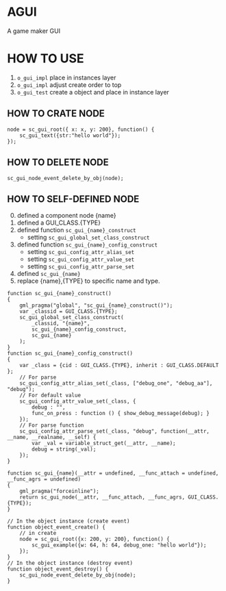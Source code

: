 # AGUI
A game maker GUI
# HOW TO USE
1. `o_gui_impl` place in instances layer
2. `o_gui_impl` adjust create order to top 
3. `o_gui_test` create a object and place in instance layer

## HOW TO CRATE NODE
```gml
node = sc_gui_root({ x: x, y: 200}, function() {
    sc_gui_text({str:"hello world"});
});
```
## HOW TO DELETE NODE
```gml
sc_gui_node_event_delete_by_obj(node);
```

## HOW TO SELF-DEFINED NODE
0. defined a component node {name}
1. defined a GUI_CLASS.{TYPE}
2. defined function `sc_gui_{name}_construct`
    * setting `sc_gui_global_set_class_construct`
3. defined function `sc_gui_{name}_config_construct`
    * setting `sc_gui_config_attr_alias_set`
    * setting `sc_gui_config_attr_value_set`
    * setting `sc_gui_config_attr_parse_set`
4. defined `sc_gui_{name}`
4. replace {name},{TYPE} to specific name and type.


```gml
function sc_gui_{name}_construct()
{
    gml_pragma("global", "sc_gui_{name}_construct()");
    var _classid = GUI_CLASS.{TYPE};
    sc_gui_global_set_class_construct(
        _classid, "{name}",
        sc_gui_{name}_config_construct,
        sc_gui_{name}
    );
}
function sc_gui_{name}_config_construct()
{
    var _class = {cid : GUI_CLASS.{TYPE}, inherit : GUI_CLASS.DEFAULT };
    // For parse
    sc_gui_config_attr_alias_set(_class, ["debug_one", "debug_aa"], "debug");
    // For default value
    sc_gui_config_attr_value_set(_class, {
        debug : "",
        func_on_press : function () { show_debug_message(debug); }
    });
    // For parse function
    sc_gui_config_attr_parse_set(_class, "debug", function(__attr, __name, __realname, __self) {
        var _val = variable_struct_get(__attr, __name);
        debug = string(_val);
    });
}

function sc_gui_{name}(__attr = undefined, __func_attach = undefined, __func_agrs = undefined)
{
    gml_pragma("forceinline");
    return sc_gui_node(__attr, __func_attach, __func_agrs, GUI_CLASS.{TYPE});
}

// In the object instance (create event)
function object_event_create() {
    // in create
    node = sc_gui_root({x: 200, y: 200}, function() {
        sc_gui_example({w: 64, h: 64, debug_one: "hello world"});
    });
}
// In the object instance (destroy event)
function object_event_destroy() {
    sc_gui_node_event_delete_by_obj(node);
}
```